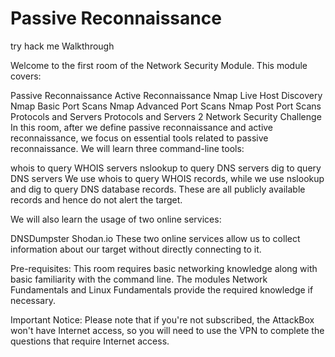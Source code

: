 # Passive Reconnaissance
try hack me Walkthrough

Welcome to the first room of the Network Security Module. This module covers:

Passive Reconnaissance
Active Reconnaissance
Nmap Live Host Discovery
Nmap Basic Port Scans
Nmap Advanced Port Scans
Nmap Post Port Scans
Protocols and Servers
Protocols and Servers 2
Network Security Challenge
In this room, after we define passive reconnaissance and active reconnaissance, we focus on essential tools related to passive reconnaissance. We will learn three command-line tools:

whois to query WHOIS servers
nslookup to query DNS servers
dig to query DNS servers
We use whois to query WHOIS records, while we use nslookup and dig to query DNS database records. These are all publicly available records and hence do not alert the target.

We will also learn the usage of two online services:

DNSDumpster
Shodan.io
These two online services allow us to collect information about our target without directly connecting to it.

Pre-requisites: This room requires basic networking knowledge along with basic familiarity with the command line. The modules Network Fundamentals and Linux Fundamentals provide the required knowledge if necessary.

Important Notice: Please note that if you're not subscribed, the AttackBox won't have Internet access, so you will need to use the VPN to complete the questions that require Internet access.
